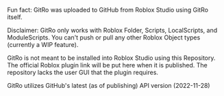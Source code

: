 Fun fact: GitRo was uploaded to GitHub from Roblox Studio using GitRo itself.

Disclaimer: GitRo only works with Roblox Folder, Scripts, LocalScripts, and ModuleScripts. You can't push or pull any other Roblox Object types (currently a WIP feature).

GitRo is not meant to be installed into Roblox Studio using this Repository. The official Roblox plugin link will be put here when it is published. The repository lacks the user GUI that the plugin requires.

GitRo utilizes GitHub's latest (as of publishing) API version (2022-11-28)
